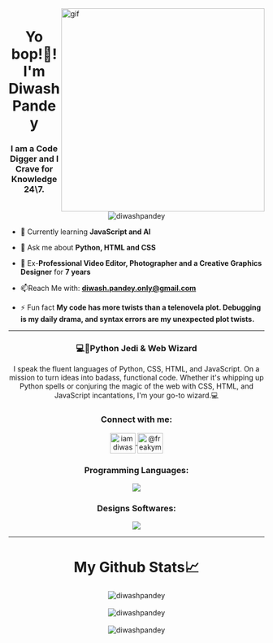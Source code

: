 <img src="https://cdn.dribbble.com/users/416610/screenshots/4801105/coding_desk_flat_vector_ui_ux_design_illustration_motion_animation_gif2.gif" align="right" width="400" alt="gif">

<h1 align="center"> Yo bop!👋! I'm Diwash Pandey</h1>

<h3 align="center">I am a Code Digger and I Crave for Knowledge 24\7.</h3>

<p align="center"> <img src="https://komarev.com/ghpvc/?username=diwashpandey&color=800099&style=for-the-badge" alt="diwashpandey" /> </p>


- 🔭 Currently learning **JavaScript and AI**

- 💬 Ask me about **Python, HTML and CSS**
  
- 🥐 Ex-**Professional Video Editor, Photographer and a Creative Graphics Designer** for **7 years**

- 📫Reach Me with: **diwash.pandey.only@gmail.com**

- ⚡ Fun fact **My code has more twists than a telenovela plot. Debugging is my daily drama, and syntax errors are my unexpected plot twists.**

<hr>

<h3 align="center">💻🐍Python Jedi & Web Wizard</h3>
<p align="center">I speak the fluent languages of Python, CSS, HTML, and JavaScript. On a mission to turn ideas into badass, functional code. Whether it's whipping up Python spells or conjuring the magic of the web with CSS, HTML, and JavaScript incantations, I'm your go-to wizard.💻</p>

<h3 align="center">Connect with me:</h3>
<p align="center">
<!-- <a href="https://linkedin.com/in/diwash pandey" target="blank">
  <img align="center" src="https://raw.githubusercontent.com/rahuldkjain/github-profile-readme-generator/master/src/images/icons/Social/linked-in-alt.svg" alt="diwash pandey" height="40" width="50"/>
</a> -->
<a href="https://instagram.com/iamdiwashpandey" target="blank">
  <img align="center" src="https://raw.githubusercontent.com/rahuldkjain/github-profile-readme-generator/master/src/images/icons/Social/instagram.svg" alt="iamdiwashpandey" height="40" width="50"/>
</a>
<a href="https://www.youtube.com/c/@freakymickey" target="blank">
  <img align="center" src="https://raw.githubusercontent.com/rahuldkjain/github-profile-readme-generator/master/src/images/icons/Social/youtube.svg" alt="@freakymickey" height="40" width="50"/>
</a>
</p>

<h3 align="center">Programming Languages:</h3>
<p align="center">
  <img src="https://skillicons.dev/icons?i=python,html,css,javascript,nodejs" /><br>
</p>

<h3 align="center">Designs Softwares:</h3>
<p align="center">
  <img src="https://skillicons.dev/icons?i=ai,ps,pr,ae,figma"/><br>
</p>

<hr>

<h1 align="center">My Github Stats📈</h1>

<p align="center">
  <img align="center" src="https://github-readme-streak-stats.herokuapp.com/?user=diwashpandey&theme=codeSTACKr&hide_border=true" alt="diwashpandey"/><br><br/>
  <img align="center" src="https://github-readme-stats.vercel.app/api?username=diwashpandey&theme=codeSTACKr&hide_border=true&include_all_commits=true&count_private=false" alt="diwashpandey"/><br><br/>
  <img align="center" src="https://github-readme-stats.vercel.app/api/top-langs/?username=diwashpandey&theme=codeSTACKr&hide_border=true&include_all_commits=true&count_private=false&layout=compact" alt="diwashpandey"/>
</p>
